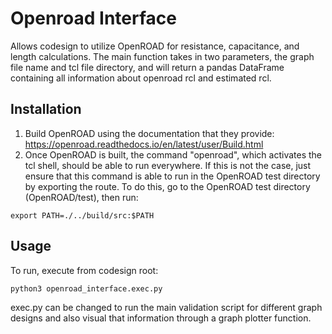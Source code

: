 # Openroad Interface

Allows codesign to utilize OpenROAD for resistance, capacitance, and length calculations. The main function takes in two parameters, the graph file name and tcl file directory, and will return a pandas DataFrame containing all information about openroad rcl and estimated rcl.

## Installation
1. Build OpenROAD using the documentation that they provide: https://openroad.readthedocs.io/en/latest/user/Build.html
2. Once OpenROAD is built, the command "openroad", which activates the tcl shell, should be able to run everywhere. If this is not the case, just ensure that this command is able to run in the OpenROAD test directory by exporting the route. To do this, go to the OpenROAD test directory (OpenROAD/test), then run:
```
export PATH=./../build/src:$PATH
```

## Usage
To run, execute from codesign root:
```
python3 openroad_interface.exec.py
```
exec.py can be changed to run the main validation script for different graph designs and also visual that information through a graph plotter function. 